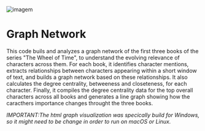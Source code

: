 ![imagem](https://github.com/user-attachments/assets/1eeed3da-7a98-4e6d-a00b-381799d0ffdf)

# Graph Network
This code buils and analyzes a graph network of the first three books of the series "The Wheel of Time", to understand the evolving relevance of characters across them. For each book, it identifies character mentions, extracts relationships between characters appearing within a short window of text, and builds a graph network based on these relationships. It also calculates the degree centrality, betweeness and closeteness, for each character. Finally, it compiles the degree centrality data for the top overall characters across all books and generates a line graph showing how the caracthers importance changes throught the three books.

*IMPORTANT:The html graph visualization was specically build for Windows, so it might need to be change in order to run on macOS or Linux.*
